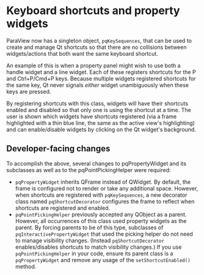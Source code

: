 # Keyboard shortcuts and property widgets

ParaView now has a singleton object, `pqKeySequences`, that
can be used to create and manage Qt shortcuts so that there
are no collisions between widgets/actions that both want the
same keyboard shortcut.

An example of this is when a property panel might wish to
use both a handle widget and a line widget. Each of these
registers shortcuts for the P and Ctrl+P/Cmd+P keys.
Because multiple widgets registered shortcuts for the same
key, Qt never signals *either* widget unambiguously when
these keys are pressed.

By registering shortcuts with this class, widgets will have
their shortcuts enabled and disabled so that only one is
using the shortcut at a time. The user is shown which widgets
have shortcuts registered (via a frame highlighted with a
thin blue line, the same as the active view's highlighting)
and can enable/disable widgets by clicking on the Qt widget's
background.

## Developer-facing changes

To accomplish the above, several changes to pqPropertyWidget
and its subclasses as well as to the pqPointPickingHelper
were required:

+ `pqPropertyWidget` inherits QFrame instead of QWidget.
  By default, the frame is configured not to render or
  take any additional space. However, when shortcuts are
  registered with `pqKeySequences`, a new decorator class
  named `pqShortcutDecorator` configures the frame to
  reflect when shortcuts are registered and enabled.
+ `pqPointPickingHelper` previously accepted any QObject
  as a parent. However, all occurrences of this class used
  property widgets as the parent. By forcing parents to be
  of this type, subclasses of `pqInteractivePropertyWidget`
  that used the picking helper do not need to manage visibility
  changes. (Instead `pqShortcutDecorator` enables/disables
  shortcuts to match visibility changes.)
  If you use `pqPointPickingHelper` in your code, ensure its
  parent class is a `pqPropertyWidget` and remove any usage
  of the `setShortcutEnabled()` method.
